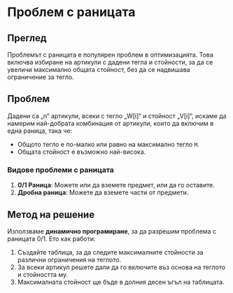 # Проблем с раницата

## Преглед
Проблемът с раницата е популярен проблем в оптимизацията. Това включва избиране на артикули с дадени тегла и стойности, за да се увеличи максимално общата стойност, без да се надвишава ограничение за тегло.

## Проблем
Дадени са „n“ артикули, всеки с тегло „W[i]“ и стойност „V[i]“, искаме да намерим най-добрата комбинация от артикули, които да включим в една раница, така че:
- Общото тегло е по-малко или равно на максимално тегло `M`.
- Общата стойност е възможно най-висока.

### Видове проблеми с раницата
1. **0/1 Раница**: Можете или да вземете предмет, или да го оставите.
2. **Дробна раница**: Можете да вземете части от предмети.

## Метод на решение
Използваме **динамично програмиране**, за да разрешим проблема с раницата 0/1. Ето как работи:
1. Създайте таблица, за да следите максималните стойности за различни ограничения на теглото.
2. За всеки артикул решете дали да го включите въз основа на теглото и стойността му.
3. Максималната стойност ще бъде в долния десен ъгъл на таблицата.
